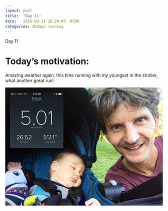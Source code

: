 ```yaml
---
layout: post
title:  "Day 11"
date:   2016-09-11 20:29:00 -0500
categories: 30days running
---
```

Day 11

# Today’s motivation:

Amazing weather again, this time running with my youngest in the stroller, what another great run!

![alt text](/img/day11.jpg "Day 11 - Snapped a screenshot at 5km")